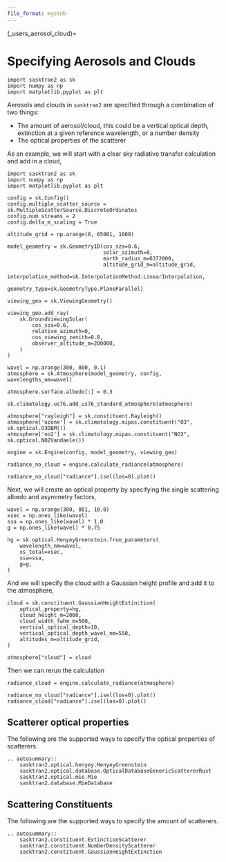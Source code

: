 ```yaml
---
file_format: mystnb
---
```


(_users_aerosol_cloud)=
# Specifying Aerosols and Clouds

```{code-cell}
import sasktran2 as sk
import numpy as np
import matplotlib.pyplot as plt
```

Aerosols and clouds in `sasktran2` are specified through a combination of two things:

- The amount of aerosol/cloud, this could be a vertical optical depth, extinction at a given reference wavelength, or a number density
- The optical properties of the scatterer

As an example, we will start with a clear sky radiative transfer calculation and add in a cloud,

```{code-cell}
import sasktran2 as sk
import numpy as np
import matplotlib.pyplot as plt

config = sk.Config()
config.multiple_scatter_source = sk.MultipleScatterSource.DiscreteOrdinates
config.num_streams = 2
config.delta_m_scaling = True

altitude_grid = np.arange(0, 65001, 1000)

model_geometry = sk.Geometry1D(cos_sza=0.6,
                               solar_azimuth=0,
                               earth_radius_m=6372000,
                               altitude_grid_m=altitude_grid,
                               interpolation_method=sk.InterpolationMethod.LinearInterpolation,
                               geometry_type=sk.GeometryType.PlaneParallel)

viewing_geo = sk.ViewingGeometry()

viewing_geo.add_ray(
    sk.GroundViewingSolar(
        cos_sza=0.6,
        relative_azimuth=0,
        cos_viewing_zenith=0.8,
        observer_altitude_m=200000,
    )
)

wavel = np.arange(300, 800, 0.1)
atmosphere = sk.Atmosphere(model_geometry, config, wavelengths_nm=wavel)

atmosphere.surface.albedo[:] = 0.3

sk.climatology.us76.add_us76_standard_atmosphere(atmosphere)

atmosphere["rayleigh"] = sk.constituent.Rayleigh()
atmosphere['ozone'] = sk.climatology.mipas.constituent("O3", sk.optical.O3DBM())
atmosphere['no2'] = sk.climatology.mipas.constituent("NO2", sk.optical.NO2Vandaele())

engine = sk.Engine(config, model_geometry, viewing_geo)

radiance_no_cloud = engine.calculate_radiance(atmosphere)

radiance_no_cloud["radiance"].isel(los=0).plot()
```

Next, we will create an optical property by specifying the single scattering albedo and asymmetry factors,

```{code-cell}
wavel = np.arange(300, 801, 10.0)
xsec = np.ones_like(wavel)
ssa = np.ones_like(wavel) * 1.0
g = np.ones_like(wavel) * 0.75

hg = sk.optical.HenyeyGreenstein.from_parameters(
    wavelength_nm=wavel,
    xs_total=xsec,
    ssa=ssa,
    g=g,
)
```

And we will specify the cloud with a Gaussian height profile and add it to the atmosphere,

```{code-cell}
cloud = sk.constituent.GaussianHeightExtinction(
    optical_property=hg,
    cloud_height_m=2000,
    cloud_width_fwhm_m=500,
    vertical_optical_depth=10,
    vertical_optical_depth_wavel_nm=550,
    altitudes_m=altitude_grid,
)

atmosphere["cloud"] = cloud
```

Then we can rerun the calculation

```{code-cell}
radiance_cloud = engine.calculate_radiance(atmosphere)

radiance_no_cloud["radiance"].isel(los=0).plot()
radiance_cloud["radiance"].isel(los=0).plot()
```

## Scatterer optical properties

The following are the supported ways to specify the optical properties of scatterers.

```{eval-rst}
.. autosummary::
    sasktran2.optical.henyey.HenyeyGreenstein
    sasktran2.optical.database.OpticalDatabaseGenericScattererRust
    sasktran2.optical.mie.Mie
    sasktran2.database.MieDatabase
```


## Scattering Constituents
The following are the supported ways to specify the amount of scatterers.

```{eval-rst}
.. autosummary::
    sasktran2.constituent.ExtinctionScatterer
    sasktran2.constituent.NumberDensityScatterer
    sasktran2.constituent.GaussianHeightExtinction
```
